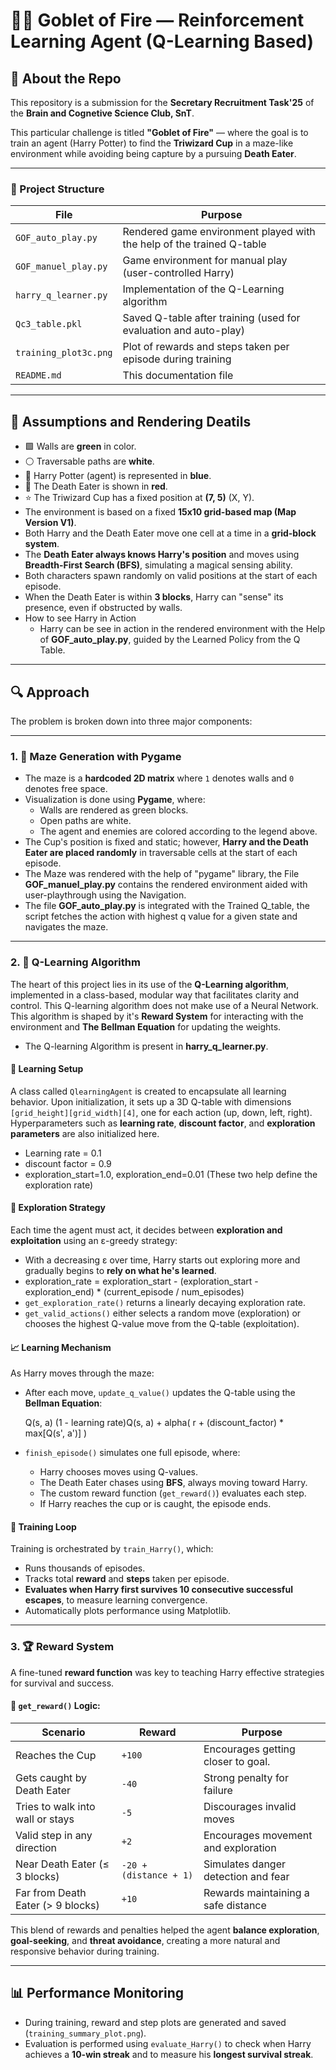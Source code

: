 # 🧙‍♂️ Goblet of Fire — Reinforcement Learning Agent (Q-Learning Based)

## 📌 About the Repo

This repository is a submission for the **Secretary Recruitment Task'25** of the **Brain and Cognetive Science Club, SnT**.

This particular challenge is titled **"Goblet of Fire"** — where the goal is to train an agent (Harry Potter) to find the **Triwizard Cup** in a maze-like environment while avoiding being capture by a pursuing **Death Eater**.

---

### 📁 Project Structure

| **File**                   | **Purpose**                                                                 |
|---------------------------|------------------------------------------------------------------------------|
| `GOF_auto_play.py`         | Rendered game environment played with the help of the trained Q-table       |
| `GOF_manuel_play.py`       | Game environment for manual play (user-controlled Harry)                    |
| `harry_q_learner.py`       | Implementation of the Q-Learning algorithm                                  |
| `Qc3_table.pkl`            | Saved Q-table after training (used for evaluation and auto-play)            |
| `training_plot3c.png`      | Plot of rewards and steps taken per episode during training                 |
| `README.md`                | This documentation file                                                     |


---

## 📜 Assumptions and Rendering Deatils

- 🟩 Walls are **green** in color.
- ⚪ Traversable paths are **white**.
- 🔵 Harry Potter (agent) is represented in **blue**.
- 🔴 The Death Eater is shown in **red**.
- ⭐ The Triwizard Cup has a fixed position at **(7, 5)** (X, Y).
- The environment is based on a fixed **15x10 grid-based map (Map Version V1)**.
- Both Harry and the Death Eater move one cell at a time in a **grid-block system**.
- The **Death Eater always knows Harry's position** and moves using **Breadth-First Search (BFS)**, simulating a magical sensing ability.
- Both characters spawn randomly on valid positions at the start of each episode.
- When the Death Eater is within **3 blocks**, Harry can "sense" its presence, even if obstructed by walls.
- How to see Harry in Action
  - Harry can be see in action in the rendered environment with the Help of **GOF_auto_play.py**, guided by the Learned Policy from the Q Table.
---

## 🔍 Approach

The problem is broken down into three major components:

---

### 1. 🧩 Maze Generation with Pygame

- The maze is a **hardcoded 2D matrix** where `1` denotes walls and `0` denotes free space.
- Visualization is done using **Pygame**, where:
  - Walls are rendered as green blocks.
  - Open paths are white.
  - The agent and enemies are colored according to the legend above.
- The Cup's position is fixed and static; however, **Harry and the Death Eater are placed randomly** in traversable cells at the start of each episode.
- The Maze was rendered with the help of "pygame" library, the File **GOF_manuel_play.py** contains the rendered environment aided with user-playthrough using the Navigation.
- The file **GOF_auto_play.py** is integrated with the Trained Q_table, the script fetches the action with highest q value for a given state and navigates the maze.
---

### 2. 🤖 Q-Learning Algorithm 

The heart of this project lies in its use of the **Q-Learning algorithm**, implemented in a class-based, modular way that facilitates clarity and control. This Q-learning algorithm does not make use of a Neural Network.
This algorithm is shaped by it's **Reward System** for interacting with the environment and **The Bellman Equation** for updating the weights.
- The Q-learning Algorithm is present in **harry_q_learner.py**.

#### 🧠 Learning Setup

A class called `QlearningAgent` is created to encapsulate all learning behavior. Upon initialization, it sets up a 3D Q-table with dimensions `[grid_height][grid_width][4]`, one for each action (up, down, left, right). Hyperparameters such as **learning rate**, **discount factor**, and **exploration parameters** are also initialized here.
- Learning rate = 0.1
- discount factor = 0.9
- exploration_start=1.0, exploration_end=0.01 (These two help define the exploration rate)

#### 🎲 Exploration Strategy

Each time the agent must act, it decides between **exploration and exploitation** using an ε-greedy strategy:
- With a decreasing ε over time, Harry starts out exploring more and gradually begins to **rely on what he's learned**.
- exploration_rate = exploration_start - (exploration_start - exploration_end) * (current_episode / num_episodes)
- `get_exploration_rate()` returns a linearly decaying exploration rate.
- `get_valid_actions()` either selects a random move (exploration) or chooses the highest Q-value move from the Q-table (exploitation).

#### 📈 Learning Mechanism

As Harry moves through the maze:
- After each move, `update_q_value()` updates the Q-table using the **Bellman Equation**:
  
  Q(s, a) (1 - learning rate)Q(s, a) + alpha( r + (discount_factor) * max[Q(s', a')] )
  

- `finish_episode()` simulates one full episode, where:
  - Harry chooses moves using Q-values.
  - The Death Eater chases using **BFS**, always moving toward Harry.
  - The custom reward function (`get_reward()`) evaluates each step.
  - If Harry reaches the cup or is caught, the episode ends.

#### 🧪 Training Loop

Training is orchestrated by `train_Harry()`, which:
- Runs thousands of episodes.
- Tracks total **reward** and **steps** taken per episode.
- **Evaluates when Harry first survives 10 consecutive successful escapes**, to measure learning convergence.
- Automatically plots performance using Matplotlib.

---

### 3. 🏆 Reward System

A fine-tuned **reward function** was key to teaching Harry effective strategies for survival and success.

#### 📜 `get_reward()` Logic:

| Scenario                            | Reward     | Purpose                                              |
|-------------------------------------|------------|------------------------------------------------------|
| Reaches the Cup                     | `+100` | Encourages getting closer to goal. |
| Gets caught by Death Eater          | `-40`      | Strong penalty for failure                          |
| Tries to walk into wall or stays    | `-5`       | Discourages invalid moves                           |
| Valid step in any direction         | `+2`       | Encourages movement and exploration                 |
| Near Death Eater (≤ 3 blocks)       | `-20 + (distance + 1)` | Simulates danger detection and fear                |
| Far from Death Eater (> 9 blocks)   | `+10`      | Rewards maintaining a safe distance                 |

This blend of rewards and penalties helped the agent **balance exploration**, **goal-seeking**, and **threat avoidance**, creating a more natural and responsive behavior during training.

---

## 📊 Performance Monitoring

- During training, reward and step plots are generated and saved (`training_summary_plot.png`).
- Evaluation is performed using `evaluate_Harry()` to check when Harry achieves a **10-win streak** and to measure his **longest survival streak**.

